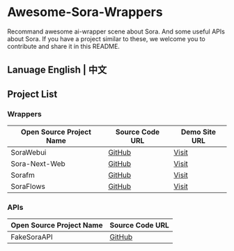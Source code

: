 # Awesome-Sora-Wrappers
Recommand awesome ai-wrapper scene about Sora.
And some useful APIs about Sora.
If you have a project similar to these, we welcome you to contribute and share it in this README.

Lanuage
English | 中文
------

## Project List

### Wrappers

| Open Source Project Name | Source Code URL                                   | Demo Site URL                  |
| ------------------------ | ------------------------------------------------- | ------------------------------ |
| SoraWebui                | [GitHub](https://github.com/SoraWebui/SoraWebui) | [Visit](https://sorawebui.com/) |
| Sora-Next-Web            | [GitHub](https://github.com/SoraWeb/sora-next-web) | [Visit](https://web.getsoraapp.com/) |
| Sorafm                   | [GitHub](https://github.com/all-in-aigc/sorafm) | [Visit](https://sora.fm)    |
| SoraFlows                | [GitHub](https://github.com/SoraFlows/SoraFlows) | [Visit](https://www.soraflows.com/en-US) |

### APIs

| Open Source Project Name | Source Code URL                                     |
| ------------------------ | --------------------------------------------------- |
| FakeSoraAPI              | [GitHub](https://github.com/SoraWebui/FakeSoraAPI) |

